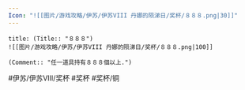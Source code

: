 ```yaml
---
Icon: "![[图片/游戏攻略/伊苏/伊苏VIII 丹娜的陨涕日/奖杯/８８８.png|30]]"
---
```

```ad-common-bronze-trophy
title: (Title:: "８８８")
![[图片/游戏攻略/伊苏/伊苏VIII 丹娜的陨涕日/奖杯/８８８.png|100]]

(Comment:: "任一道具持有８８８個以上.")
```

#伊苏/伊苏VIII/奖杯 #奖杯 #奖杯/铜
